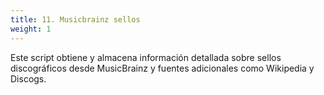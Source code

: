 ```yaml
---
title: 11. Musicbrainz sellos
weight: 1
---
```


Este script obtiene y almacena información detallada sobre sellos discográficos desde MusicBrainz y fuentes adicionales como Wikipedia y Discogs.

